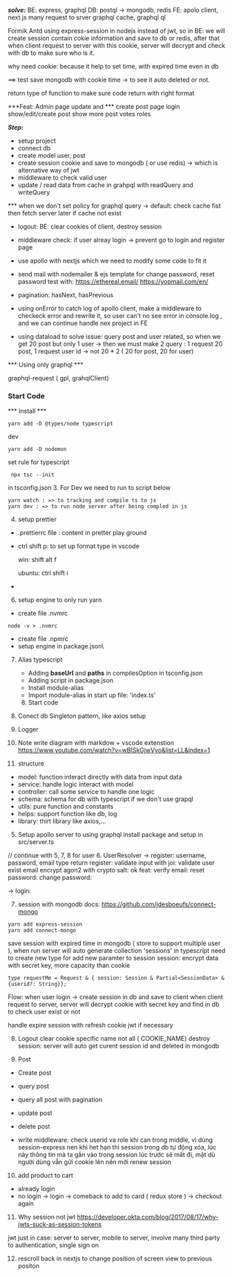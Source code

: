 ***solve:***
BE: express, graphql
DB: postql -> mongodb, redis
FE: apolo client, next.js
many request to srver
graphql cache, graphql ql

Formik
Antd
using express-session in nodejs instead of jwt, so in BE: we will create session contain cokie information and save to db or redis, after that when client request to server with this cookie, server will decrypt and check with db to make sure who is it. 

why need cookie: because it help to set time, with expired time even in db

==> test save mongodb with cookie time -> to see it auto deleted or not.


return type of function  to make sure code return with right format

***Feat: Admin page update and ***
create post page 
login
show/edit/create post
show more post
votes
roles

***Step:***
- setup project
- connect db
- create model user, post
- create session cookie and save to mongodb ( or use redis) -> which is alternative way of jwt
- middleware to check valid user
- update / read data from cache in grahpql with readQuery and writeQuery

*** when we don't set policy for graphql query -> default: check cache fist then fetch server later if cache not exist


- logout: BE: clear cookies of client, destroy session

- middleware check: if user alreay login -> prevent go to login and register page

- use apollo with nextjs which we need to modify some code to fit it

- send mail with nodemailer & ejs template for change password, reset password
test with: https://ethereal.email/ 
https://yopmail.com/en/

- pagination: hasNext, hasPrevious

- using onError to catch log of apollo client, make a middleware to checkeck error and rewrite it, so user can't no see error in console.log , and we can continue handle nex project in FE

- using dataload to solve issue: query post and user related, so when we get 20 post but only 1 user -> then we must make 2 query : 1 request 20 post, 1 request user id -> not 20 * 2 ( 20 for post, 20 for user)


*** Using only graphql ***

graphql-request ( gpl, grahqlClient)

### Start Code


*** Install ***

```
yarn add -D @types/node typescript
```
dev
```
yarn add -D nodemon
```

set rule for typescript
  ```
   npx tsc --init
   ```
   in tsconfig.json
3. For Dev we need to run to script below

```
yarn watch : => to tracking and compile ts to js
yarn dev : => to run node server after being compled in js
```

4. setup prettier

- .prettierrc file : content in pretter play ground

* ctrl shift p: to set up format type in vscode

  win: shift alt f

  ubuntu: ctrl shift i

-
6. setup engine to only run yarn
- create file .nvmrc
```
node -v > .nvmrc
```
- create file .npmrc
- setup engine in package.json\

7. Alias typescript

    - Adding **baseUrl** and **paths** in compilesOption in tsconfig.json
    - Adding script in package.json
    - Install module-alias
    - Import module-alias in start up file: 'index.ts'

    8. Start code
1. Conect db
Singleton pattern, like axios setup

2. Logger

3. Note write diagram with markdow + vscode extenstion
https://www.youtube.com/watch?v=wBISkGjwVyo&list=LL&index=1 

4. structure
- model: function interact directly with data from input data
- service: handle logic interact with model
- controller: call some service to handle one logic
- schema: schema for db with typescript if we don't use grapql
- utils: pure function and constants
- helps: support function like db, log
- library: thirt library like axios,...

5. Setup apollo server to using graphql
install package and setup in src/server.ts

// continue with 5, 7, 8 for user
6. UserResolver
-> register: username, password, email
type return register:
validate input with joi: 
validate user exist email
encrypt agon2 with crypto salt: ok
feat:
  verify email:
  reset password:
  change password:

-> login:

7. session with mongodb
docs: https://github.com/jdesboeufs/connect-mongo 
```
yarn add express-session
yarn add connect-mongo
```
save session with expired time in mongodb ( store to support multiple user ), when run server will auto generate collection 'sessions'
in typescript need to create new type for add new paramter to session
session: encrypt data with secret key, more capacity than cookie

```
type requestMe = Request & { session: Session & Partial<SessionData> & {userid?: String}};
```

Flow:
when user login -> create session in db and save to client
when client request to server, server will decrypt cookie with secret key and find in db to check user exist or not

handle expire session with refresh cookie jwt if necessary

8. Logout
clear cookie specific name not all ( COOKIE_NAME)
destroy session: server will auto get curent session id and deleted in mongodb

9. Post
 - Create post
 - query post
 - query all post with pagination
 - update post
 - delete post

 - write middleware: check userid va role khi can trong middle, vì dùng session-express nen khi het hạn thì session trong db tự động xóa, lúc này thông tin mà ta gắn vào trong session lúc trước sẽ mất đi, mặt dù người dùng vẫn gửi cookie lên
 nên mới renew session


10. add product to cart
- already login
- no login -> login -> comeback to add to card ( redux store ) -> checkout again

11. Why session not jwt
https://developer.okta.com/blog/2017/08/17/why-jwts-suck-as-session-tokens

jwt just in case: server to server, mobile to server, involve many third party to authentication, single sign on

12. rescroll back in nextjs to change position of screen view to previous positon 
